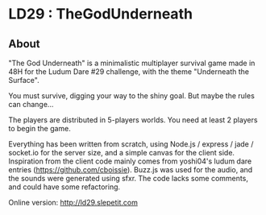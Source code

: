 LD29 : TheGodUnderneath
================

About
------

"The God Underneath" is a minimalistic multiplayer survival game made in 48H for the Ludum Dare #29 challenge, with the theme "Underneath the Surface".

You must survive, digging your way to the shiny goal. But maybe the rules can change...

The players are distributed in 5-players worlds. You need at least 2 players to begin the game.

Everything has been written from scratch, using Node.js / express / jade / socket.io for the server size, and a simple canvas for the client side. Inspiration from the client code mainly comes from yoshi04's ludum dare entries (https://github.com/cboissie). Buzz.js was used for the audio, and the sounds were generated using sfxr. The code lacks some comments, and could have some refactoring.

Online version: http://ld29.slepetit.com